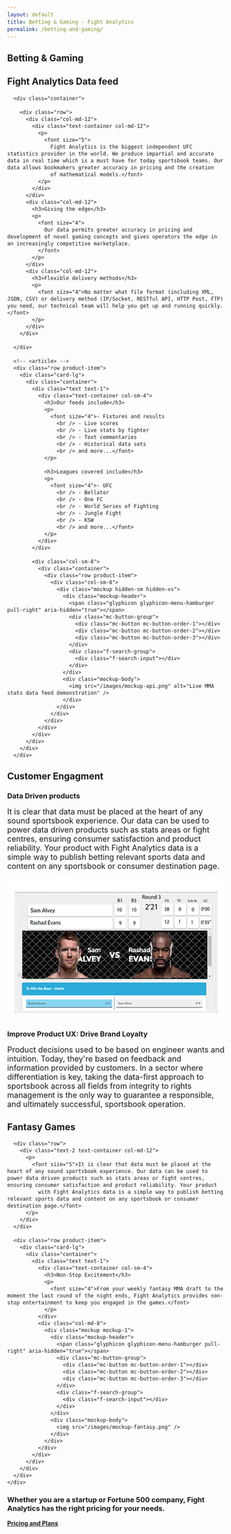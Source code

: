 ```yaml
---
layout: default
title: Betting & Gaming - Fight Analytics
permalink: /betting-and-gaming/
---
```


<article id="page" class="page jumbotron">
  <div class="container">
    <div class="row">
      <div class="col-md-12">
        <div class="text-container col-md-8">
          <h1>Betting &amp; Gaming</h1>
        </div>
      </div>
    </div>
  </div>
</article>

<section class="section products">
  <article>
    <div class="container">
      <article>
        <div class="header-section text-center" id="data-feed">
          <h2>Fight Analytics Data feed</h2>
        </div>
      </article>

      <div class="container">

        <div class="row">
          <div class="col-md-12">
            <div class="text-container col-md-12">
              <p>
                <font size="5">
                  Fight Analytics is the biggest independent UFC statistics provider in the world. We produce impartial and accurate data in real time which is a must have for today sportsbook teams. Our data allows bookmakers greater accuracy in pricing and the creation
                  of mathematical models.</font>
              </p>
            </div>
          </div>
          <div class="col-md-12">
            <h3>Giving the edge</h3>
            <p>
              <font size="4">
                Our data permits greater accuracy in pricing and development of novel gaming concepts and gives operators the edge in an increasingly competitive marketplace.
              </font>
            </p>
          </div>
          <div class="col-md-12">
            <h3>Flexible delivery methods</h3>
            <p>
              <font size="4">No matter what file format (including XML, JSON, CSV) or delivery method (IP/Socket, RESTful API, HTTP Post, FTP) you need, our technical team will help you get up and running quickly.</font>
            </p>
          </div>
        </div>

      </div>

      <!-- <article> -->
      <div class="row product-item">
        <div class="card-lg">
          <div class="container">
            <div class="text text-1">
              <div class="text-container col-sm-4">
                <h3>Our feeds include</h3>
                <p>
                  <font size="4">- Fixtures and results
                    <br /> - Live scores
                    <br /> - Live stats by fighter
                    <br /> - Text commentaries
                    <br /> - Historical data sets
                    <br /> and more...</font>
                </p>

                <h3>Leagues covered include</h3>
                <p>
                  <font size="4">- UFC
                    <br /> - Bellator
                    <br /> - One FC
                    <br /> - World Series of Fighting
                    <br /> - Jungle Fight
                    <br /> - KSW
                    <br /> and more...</font>
                </p>
              </div>
            </div>

            <div class="col-sm-8">
              <div class="container">
                <div class="row product-item">
                  <div class="col-sm-8">
                    <div class="mockup hidden-sm hidden-xs">
                      <div class="mockup-header">
                        <span class="glyphicon glyphicon-menu-hamburger pull-right" aria-hidden="true"></span>
                        <div class="mc-button-group">
                          <div class="mc-button mc-button-order-1"></div>
                          <div class="mc-button mc-button-order-2"></div>
                          <div class="mc-button mc-button-order-3"></div>
                        </div>
                        <div class="f-search-group">
                          <div class="f-search-input"></div>
                        </div>
                      </div>
                      <div class="mockup-body">
                        <img src="/images/mockup-api.png" alt="Live MMA stats data feed demonstration" />
                      </div>
                    </div>
                  </div>
                </div>
              </div>
            </div>
          </div>
        </div>
      </div>
  </article>
</section>


<section class="products section">
  <article>
    <div class="container">
      <article>
        <div class="header-section text-center" id="customer-engagment">
          <h2>Customer Engagment</h2>
        </div>
      </article>
      <div class="row">
        <div class="text-2 text-container col-md-12">
          <div class="header-text">
            <h3>Data Driven products</h3>
          </div>
          <p>
            <font size="4">It is clear that data must be placed at the heart of any sound sportsbook experience. Our data can be used to power data driven products such as stats areas or fight centres, ensuring consumer satisfaction and product reliability. Your product
              with Fight Analytics data is a simple way to publish betting relevant sports data and content on any sportsbook or consumer destination page.</font>
          </p>
        </div>
      </div>
      <div class="row product-item">
        <div class="card-lg ">
          <div class="col-sm-8">
            <div class="mockup mockup-2">
              <div class="mockup-header">
                <span class="glyphicon glyphicon-menu-hamburger pull-right" aria-hidden="true"></span>
                <div class="mc-button-group">
                  <div class="mc-button mc-button-order-1"></div>
                  <div class="mc-button mc-button-order-2"></div>
                  <div class="mc-button mc-button-order-3"></div>
                </div>
                <div class="f-search-group">
                  <div class="f-search-input"></div>
                </div>
              </div>
              <div class="mockup-body">
                <img src="/images/mockup-datadriven.png" />
              </div>
            </div>
          </div>
          <div class="col-sm-4">
            <div class="text text-2">
              <div class="header-text">
                <h3>Improve Product UX: Drive Brand Loyalty</h3>
              </div>
              <p>
                <font size="4">Product decisions used to be based on engineer wants and intuition. Today, they're based on feedback and information provided by customers. In a sector where differentiation is key, taking the data-first approach to sportsbook across
                  all fields from integrity to rights management is the only way to guarantee a responsible, and ultimately successful, sportsbook operation.</font>
              </p>
            </div>
          </div>
        </div>
      </div>
    </div>
  </article>
</section>

<section class="products section">
  <article>
    <div class="container">
      <article>
        <div class="header-section text-center" id="fantasy-games">
          <h2>Fantasy Games</h2>
        </div>
      </article>

      <div class="row">
        <div class="text-2 text-container col-md-12">
          <p>
            <font size="5">It is clear that data must be placed at the heart of any sound sportsbook experience. Our data can be used to power data driven products such as stats areas or fight centres, ensuring consumer satisfaction and product reliability. Your product
              with Fight Analytics data is a simple way to publish betting relevant sports data and content on any sportsbook or consumer destination page.</font>
          </p>
        </div>
      </div>

      <div class="row product-item">
        <div class="card-lg">
          <div class="container">
            <div class="text text-1">
              <div class="text-container col-sm-4">
                <h3>Non-Stop Excitement</h3>
                <p>
                  <font size="4">From your weekly fantasy MMA draft to the moment the last round of the night ends, Fight Analytics provides non-stop entertainment to keep you engaged in the games.</font>
                </p>
              </div>
              <div class="col-md-8">
                <div class="mockup mockup-1">
                  <div class="mockup-header">
                    <span class="glyphicon glyphicon-menu-hamburger pull-right" aria-hidden="true"></span>
                    <div class="mc-button-group">
                      <div class="mc-button mc-button-order-1"></div>
                      <div class="mc-button mc-button-order-2"></div>
                      <div class="mc-button mc-button-order-3"></div>
                    </div>
                    <div class="f-search-group">
                      <div class="f-search-input"></div>
                    </div>
                  </div>
                  <div class="mockup-body">
                    <img src="/images/mockup-fantasy.png" />
                  </div>
                </div>
              </div>
            </div>
          </div>
        </div>
      </div>
    </div>
  </article>
</section>

<div class="well well-lg">
  <div class="container">
    <h3>Whether you are a startup or Fortune 500 company, Fight Analytics has the right pricing for your needs.</h3>
    <a href="/pricing" class="btn btn-primary btn-lg"><strong>Pricing and Plans</strong></a>
  </div>
</div>
